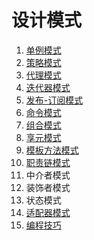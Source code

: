 # 设计模式
1. [单例模式](https://github.com/lyllovelemon/algorithm-js/blob/master/design-pattern/ep1/ep1.md)
2. [策略模式](https://github.com/lyllovelemon/algorithm-js/blob/master/design-pattern/ep2/ep2.md)
3. [代理模式](https://github.com/lyllovelemon/algorithm-js/blob/master/design-pattern/ep3/ep3.md)
4. [迭代器模式](https://github.com/lyllovelemon/algorithm-js/blob/master/design-pattern/ep4/ep4.md)
5. [发布-订阅模式](https://github.com/lyllovelemon/algorithm-js/blob/master/design-pattern/ep5/ep5.md)
6. [命令模式](https://github.com/lyllovelemon/algorithm-js/blob/master/design-pattern/ep6/ep6.md)
7. [组合模式](https://github.com/lyllovelemon/algorithm-js/blob/master/design-pattern/ep7/ep7.md)
8. [享元模式](https://github.com/lyllovelemon/algorithm-js/blob/master/design-pattern/ep9/ep9.md)
9. [模板方法模式](https://github.com/lyllovelemon/algorithm-js/blob/master/design-pattern/ep8/ep8.md)
10. [职责链模式](https://github.com/lyllovelemon/algorithm-js/blob/master/design-pattern/ep10/ep10.md)
11. 中介者模式
12. 装饰者模式
13. 状态模式
14. [适配器模式](https://github.com/lyllovelemon/algorithm-js/blob/master/design-pattern/ep14/ep14.md)
15. [编程技巧]()